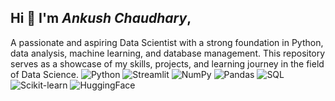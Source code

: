 ## Hi 👋 I'm *Ankush Chaudhary*, 
A passionate and aspiring Data Scientist with a strong foundation in Python, data analysis, machine learning, and database management.
This repository serves as a showcase of my skills, projects, and learning journey in the field of Data Science.
![Python](https://img.shields.io/badge/Python-3776AB?style=for-the-badge&logo=python&logoColor=white)
![Streamlit](https://img.shields.io/badge/Streamlit-FF4B4B?style=for-the-badge&logo=streamlit&logoColor=white)
![NumPy](https://img.shields.io/badge/NumPy-013243?style=for-the-badge&logo=numpy&logoColor=white)
![Pandas](https://img.shields.io/badge/Pandas-150458?style=for-the-badge&logo=pandas&logoColor=white)
![SQL](https://img.shields.io/badge/SQL-4479A1?style=for-the-badge&logo=postgresql&logoColor=white)
![Scikit-learn](https://img.shields.io/badge/Scikit--learn-F7931E?style=for-the-badge&logo=scikit-learn&logoColor=white)
![HuggingFace](https://img.shields.io/badge/Hugging_Face-FF5B00?style=for-the-badge&logo=Huggingface&logoColor=white)
